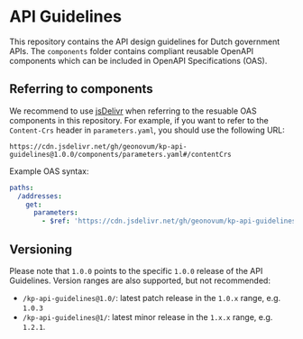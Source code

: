 # API Guidelines

This repository contains the API design guidelines for Dutch government APIs. The `components` folder contains compliant reusable OpenAPI components which can be included in OpenAPI Specifications (OAS).

## Referring to components

We recommend to use [jsDelivr](https://www.jsdelivr.com/network/infographic) when referring to the resuable OAS components in this repository. For example, if you want to refer to the `Content-Crs` header in `parameters.yaml`, you should use the following URL:

`https://cdn.jsdelivr.net/gh/geonovum/kp-api-guidelines@1.0.0/components/parameters.yaml#/contentCrs`

Example OAS syntax:

```yaml
paths:
  /addresses:
    get:
      parameters:
        - $ref: 'https://cdn.jsdelivr.net/gh/geonovum/kp-api-guidelines@1.0.0/components/parameters.yaml#/contentCrs'
```

## Versioning

Please note that `1.0.0` points to the specific `1.0.0` release of the API Guidelines. Version ranges are also supported, but not recommended:

- `/kp-api-guidelines@1.0/`: latest patch release in the `1.0.x` range, e.g. `1.0.3`
- `/kp-api-guidelines@1/`: latest minor release in the `1.x.x` range, e.g. `1.2.1`.